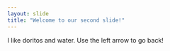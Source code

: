 ```yaml
---
layout: slide
title: "Welcome to our second slide!"
---
```

I like doritos and water.
Use the left arrow to go back!
